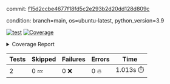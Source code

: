 commit: [f15d2ccbe4677f18fd5c2e293b2d20dd128d809c](https://github.com/rcmdnk/s3-reader/tree/f15d2ccbe4677f18fd5c2e293b2d20dd128d809c)

condition: branch=main, os=ubuntu-latest, python_version=3.9

[![test](https://github.com/rcmdnk/s3-reader/actions/workflows/test.yml/badge.svg)](https://github.com/rcmdnk/s3-reader/actions/runs/9056845822)
<a href="https://github.com/rcmdnk/s3-reader/blob/f15d2ccbe4677f18fd5c2e293b2d20dd128d809c/README.md"><img alt="Coverage" src="https://img.shields.io/badge/Coverage-44%25-orange.svg" /></a><details><summary>Coverage Report </summary><table><tr><th>File</th><th>Stmts</th><th>Miss</th><th>Cover</th><th>Missing</th></tr><tbody><tr><td colspan="5"><b>src/s3_reader</b></td></tr><tr><td>&nbsp; &nbsp;<a href="https://github.com/rcmdnk/s3-reader/blob/f15d2ccbe4677f18fd5c2e293b2d20dd128d809c/src/s3_reader/file.py">file.py</a></td><td>68</td><td>41</td><td>40%</td><td><a href="https://github.com/rcmdnk/s3-reader/blob/f15d2ccbe4677f18fd5c2e293b2d20dd128d809c/src/s3_reader/file.py#L54-L56">54&ndash;56</a>, <a href="https://github.com/rcmdnk/s3-reader/blob/f15d2ccbe4677f18fd5c2e293b2d20dd128d809c/src/s3_reader/file.py#L59">59</a>, <a href="https://github.com/rcmdnk/s3-reader/blob/f15d2ccbe4677f18fd5c2e293b2d20dd128d809c/src/s3_reader/file.py#L62-L68">62&ndash;68</a>, <a href="https://github.com/rcmdnk/s3-reader/blob/f15d2ccbe4677f18fd5c2e293b2d20dd128d809c/src/s3_reader/file.py#L71-L73">71&ndash;73</a>, <a href="https://github.com/rcmdnk/s3-reader/blob/f15d2ccbe4677f18fd5c2e293b2d20dd128d809c/src/s3_reader/file.py#L77-L83">77&ndash;83</a>, <a href="https://github.com/rcmdnk/s3-reader/blob/f15d2ccbe4677f18fd5c2e293b2d20dd128d809c/src/s3_reader/file.py#L87-L91">87&ndash;91</a>, <a href="https://github.com/rcmdnk/s3-reader/blob/f15d2ccbe4677f18fd5c2e293b2d20dd128d809c/src/s3_reader/file.py#L96-L122">96&ndash;122</a>, <a href="https://github.com/rcmdnk/s3-reader/blob/f15d2ccbe4677f18fd5c2e293b2d20dd128d809c/src/s3_reader/file.py#L125-L131">125&ndash;131</a></td></tr><tr><td><b>TOTAL</b></td><td><b>73</b></td><td><b>41</b></td><td><b>44%</b></td><td>&nbsp;</td></tr></tbody></table></details>

| Tests | Skipped | Failures | Errors | Time |
| ----- | ------- | -------- | -------- | ------------------ |
| 2 | 0 :zzz: | 0 :x: | 0 :fire: | 1.013s :stopwatch: |

